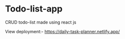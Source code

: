# Todo-list-app
CRUD todo-list made using react js

View deployment:-
https://daily-task-planner.netlify.app/
